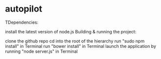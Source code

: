 # autopilot

TDependencies:

install the latest version of node.js
Building & running the project:

clone the github repo
cd into the root of the hierarchy
run "sudo npm install" in Terminal
run "bower install" in Terminal
launch the application by running "node server.js" in Terminal
